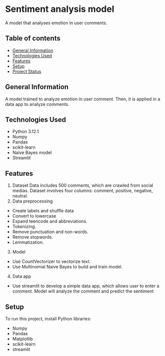 # Sentiment analysis model
A model that analyses emotion in user comments.
## Table of contents
* [General Information](#general-information)
* [Technologies Used](#techonologies-used)
* [Features](#features)
* [Setup](#setup)
* [Project Status](#project-status)
## General Information
A model trained to analyze emotion in user comment. Then, it is applied in a data app to analyze comments.
## Technologies Used
* Python 3.12.1
* Numpy
* Pandas
* scikit-learn
* Naive Bayes model
* Streamlit
## Features
1. Dataset
Data includes 500 comments, which are crawled from social medias.
Dataset involves four columns: comment, positive, negative, neutral.
2. Data preprocessing
- Create labels and shuffle data
- Convert to lowercase
- Expand teencode and abbreviations.
- Tokenizing.
- Remove punctuation and non-words.
- Remove stopwords.
- Lemmatization.
3. Model
- Use CountVectorizer to vectorize text.
- Use Multinomial Naive Bayes to build and train model.
4. Data app
- Use streamlit to develop a simple data app, which allows user to enter a comment. Model will analyze the comment and predict the sentiment
## Setup
To run this project, install Python libraries:
* Numpy
* Pandas
* Matplotlib
* scikit-learn
* streamlit



